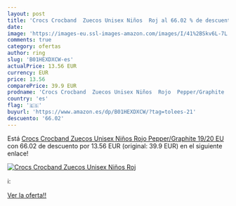 ```yaml
---
layout: post
title: 'Crocs Crocband  Zuecos Unisex Niños  Roj al 66.02 % de descuento'
date: 
image: 'https://images-eu.ssl-images-amazon.com/images/I/41%2BSkv6L-7L._SL200_.jpg'
comments: true
category: ofertas
author: ring
slug: 'B01HEXDXCW-es'
actualPrice: 13.56 EUR
currency: EUR
price: 13.56
comparePrice: 39.9 EUR
prodname: 'Crocs Crocband  Zuecos Unisex Niños  Rojo  Pepper/Graphite   19/20 EU'
country: 'es'
flag: '🇪🇸'
buyurl: 'https://www.amazon.es/dp/B01HEXDXCW/?tag=tolees-21'
descuento: '66.02'
---
```


Está [Crocs Crocband  Zuecos Unisex Niños  Rojo  Pepper/Graphite   19/20 EU](https://www.amazon.es/dp/B01HEXDXCW/?tag=tolees-21) con 66.02 de descuento por 13.56 EUR (original: 39.9 EUR) en el siguiente enlace!

[![Crocs Crocband  Zuecos Unisex Niños  Roj](https://images-eu.ssl-images-amazon.com/images/I/41%2BSkv6L-7L._SL200_.jpg)](https://www.amazon.es/dp/B01HEXDXCW/?tag=tolees-21)

ℹ️:


[Ver la oferta!!](https://www.amazon.es/dp/B01HEXDXCW/?tag=tolees-21)
